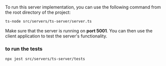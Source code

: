 To run this server implementation, you can use the following command from the root directory of the project:

```bash
ts-node src/servers/ts-server/server.ts
``` 

Make sure that the server is running on **port 5001**. You can then use the client application to test the server's functionality.

### to run the tests
```bash
npx jest src/servers/ts-server/tests
```

